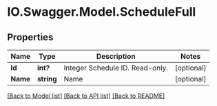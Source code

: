 # IO.Swagger.Model.ScheduleFull
## Properties

Name | Type | Description | Notes
------------ | ------------- | ------------- | -------------
**Id** | **int?** | Integer Schedule ID. Read-only. | [optional] 
**Name** | **string** | Name | [optional] 

[[Back to Model list]](../README.md#documentation-for-models) [[Back to API list]](../README.md#documentation-for-api-endpoints) [[Back to README]](../README.md)


